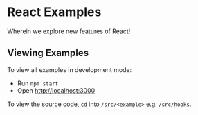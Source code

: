 # React Examples
Wherein we explore new features of React!

## Viewing Examples
To view all examples in development mode:
* Run `npm start`
* Open [http://localhost:3000](http://localhost:3000)

To view the source code, `cd` into `/src/<example>` e.g. `/src/hooks`.
